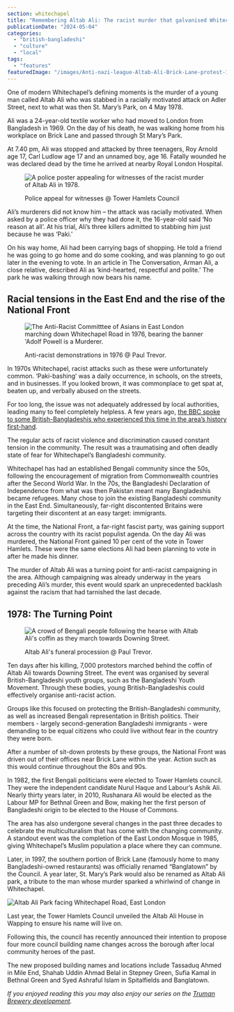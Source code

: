 ```yaml
---
section: whitechapel
title: "Remembering Altab Ali: The racist murder that galvanised Whitechapel's Bengali community"
publicationDate: "2024-05-04"
categories: 
  - "british-bangladeshi"
  - "culture"
  - "local"
tags: 
  - "features"
featuredImage: "/images/Anti-nazi-league-Altab-Ali-Brick-Lane-protest-1978-Whitechapel-Syd-Sheldon.jpg"
---
```


One of modern Whitechapel’s defining moments is the murder of a young man called Altab Ali who was stabbed in a racially motivated attack on Adler Street, next to what was then St. Mary’s Park, on 4 May 1978.

Ali was a 24-year-old textile worker who had moved to London from Bangladesh in 1969. On the day of his death, he was walking home from his workplace on Brick Lane and passed through St Mary’s Park.

At 7.40 pm, Ali was stopped and attacked by three teenagers, Roy Arnold age 17, Carl Ludlow age 17 and an unnamed boy, age 16. Fatally wounded he was declared dead by the time he arrived at nearby Royal London Hospital. 

<figure>

![A police poster appealing for witnesses of the racist murder of Altab Ali in 1978.](/images/Police-poster-appeal-altab-ali-murder-1978.jpg)

<figcaption>

Police appeal for witnesses @ Tower Hamlets Council

</figcaption>

</figure>

Ali’s murderers did not know him – the attack was racially motivated. When asked by a police officer why they had done it, the 16-year-old said ‘No reason at all’. At his trial, Ali’s three killers admitted to stabbing him just because he was ‘Paki.’

On his way home, Ali had been carrying bags of shopping. He told a friend he was going to go home and do some cooking, and was planning to go out later in the evening to vote. In an article in The Conversation, Arman Ali, a close relative, described Ali as ‘kind-hearted, respectful and polite.’ The park he was walking through now bears his name. 

## Racial tensions in the East End and the rise of the National Front

<figure>

![The Anti-Racist Committtee of Asians in East London marching down Whitechapel Road in 1976, bearing the banner 'Adolf Powell is a Murderer.](/images/Anti-Nazi-demonstrations-Whitechapel-Road-London-E1-June-1976-credit-Paul-Trevor-1024x683.jpg)

<figcaption>

Anti-racist demonstrations in 1976 @ Paul Trevor.

</figcaption>

</figure>

In 1970s Whitechapel, racist attacks such as these were unfortunately common. ‘Paki-bashing’ was a daily occurrence, in schools, on the streets, and in businesses. If you looked brown, it was commonplace to get spat at, beaten up, and verbally abused on the streets. 

For too long, the issue was not adequately addressed by local authorities, leading many to feel completely helpless. A few years ago, [the BBC spoke to some British-Bangladeshis who experienced this time in the area’s history first-hand](https://www.bbc.co.uk/news/uk-england-london-36191020).

The regular acts of racist violence and discrimination caused constant tension in the community. The result was a traumatising and often deadly state of fear for Whitechapel’s Bangladeshi community. 

Whitechapel has had an established Bengali community since the 50s, following the encouragement of migration from Commonwealth countries after the Second World War. In the 70s, the Bangladeshi Declaration of Independence from what was then Pakistan meant many Bangladeshis became refugees. Many chose to join the existing Bangladeshi community in the East End. Simultaneously, far-right discontented Britains were targeting their discontent at an easy target: immigrants. 

At the time, the National Front, a far-right fascist party, was gaining support across the country with its racist populist agenda. On the day Ali was murdered, the National Front gained 10 per cent of the vote in Tower Hamlets. These were the same elections Ali had been planning to vote in after he made his dinner.

The murder of Altab Ali was a turning point for anti-racist campaigning in the area. Although campaigning was already underway in the years preceding Ali’s murder, this event would spark an unprecedented backlash against the racism that had tarnished the last decade.

## **1978: The Turning Point**

<figure>

![A crowd of Bengali people following the hearse with Altab Ali's coffin as they march towards Downing Street.](/images/March-behind-Altab-Ali-hearse-downing-street-14-May-1978-credit-Paul-Trevor.jpg)

<figcaption>

Altab Ali's funeral procession @ Paul Trevor.

</figcaption>

</figure>

Ten days after his killing, 7,000 protestors marched behind the coffin of Altab Ali towards Downing Street. The event was organised by several British-Bangladeshi youth groups, such as the Bangladeshi Youth Movement. Through these bodies, young British-Bangladeshis could effectively organise anti-racist action.

Groups like this focused on protecting the British-Bangladeshi community, as well as increased Bengali representation in British politics. Their members - largely second-generation Bangladeshi immigrants - were demanding to be equal citizens who could live without fear in the country they were born.

After a number of sit-down protests by these groups, the National Front was driven out of their offices near Brick Lane within the year. Action such as this would continue throughout the 80s and 90s.

In 1982, the first Bengali politicians were elected to Tower Hamlets council. They were the independent candidate Nurul Haque and Labour’s Ashik Ali. Nearly thirty years later, in 2010, Rushanara Ali would be elected as the Labour MP for Bethnal Green and Bow, making her the first person of Bangladeshi origin to be elected to the House of Commons.

The area has also undergone several changes in the past three decades to celebrate the multiculturalism that has come with the changing community. A standout event was the completion of the East London Mosque in 1985, giving Whitechapel’s Muslim population a place where they can commune.

Later, in 1997, the southern portion of Brick Lane (famously home to many Bangladeshi-owned restaurants) was officially renamed “Banglatown” by the Council. A year later, St. Mary’s Park would also be renamed as Altab Ali park, a tribute to the man whose murder sparked a whirlwind of change in Whitechapel.

![Altab Ali Park facing Whitechapel Road, East London](/images/AltabAliPark-1024x683.jpeg)

Last year, the Tower Hamlets Council unveiled the Altab Ali House in Wapping to ensure his name will live on.

Following this, the council has recently announced their intention to propose four more council building name changes across the borough after local community heroes of the past.

The new proposed building names and locations include Tassaduq Ahmed in Mile End, Shahab Uddin Ahmad Belal in Stepney Green, Sufia Kamal in Bethnal Green and Syed Ashraful Islam in Spitalfields and Banglatown.

_If you enjoyed reading this you may also enjoy our series on the [Truman Brewery development](https://whitechapellondon.co.uk/truman-brewery-development-community-reaches-boiling-point/)._
